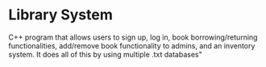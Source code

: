 # Library System
C++ program that allows users to sign up, log in, book borrowing/returning functionalities,  add/remove book functionality to admins, and an inventory system. It does all of this by using multiple .txt databases"
